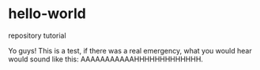 # hello-world
repository tutorial

Yo guys! This is a test, if there was a real emergency, what you would hear would sound like this: AAAAAAAAAAAHHHHHHHHHHHHH.
